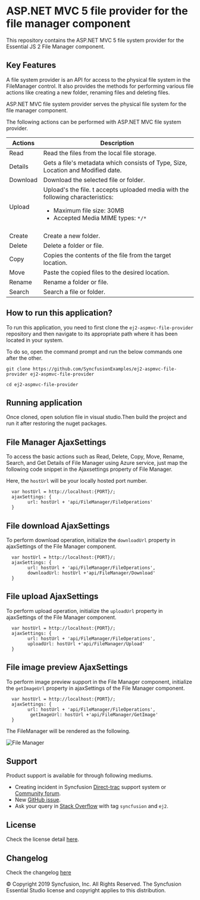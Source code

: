 # ASP.NET MVC 5 file provider for the file manager component

This repository contains the ASP.NET MVC 5 file system provider for the Essential JS 2 File Manager component.

## Key Features

A file system provider is an API for access to the physical file system in the FileManager control. It also provides the methods for performing various file actions like creating a new folder, renaming files and deleting files.

ASP.NET MVC file system provider serves the physical file system for the file manager component.

The following actions can be performed with ASP.NET MVC file system provider.

| **Actions** | **Description** |
| --- | --- |
| Read      | Read the files from the local file storage. |
| Details   | Gets a file's metadata which consists of Type, Size, Location and Modified date. |
| Download  | Download the selected file or folder. |
| Upload    | Upload's the file. t accepts uploaded media with the following characteristics: <ul><li>Maximum file size:  30MB</li><li>Accepted Media MIME types: `*/*`
</li></ul> |   
| Create    | Create a new folder. |
| Delete    | Delete a folder or file. |
| Copy      | Copies the contents of the file from the target location. |
| Move      | Paste the copied files to the desired location. |
| Rename    | Rename a folder or file. |
| Search    | Search a file or folder. |

## How to run this application?

To run this application, you need to first clone the `ej2-aspmvc-file-provider` repository and then navigate to its appropriate path where it has been located in your system.

To do so, open the command prompt and run the below commands one after the other.

```
git clone https://github.com/SyncfusionExamples/ej2-aspmvc-file-provider ej2-aspmvc-file-provider

cd ej2-aspmvc-file-provider

```

## Running application

Once cloned, open solution file in visual studio.Then build the project and run it after restoring the nuget packages.

## File Manager AjaxSettings

To access the basic actions such as Read, Delete, Copy, Move, Rename, Search, and Get Details of File Manager using Azure service, just map the following code snippet in the Ajaxsettings property of File Manager.

Here, the `hostUrl` will be your locally hosted port number.

```
  var hostUrl = http://localhost:{PORT}/;
  ajaxSettings: {
        url: hostUrl + 'api/FileManager/FileOperations'
  }
```

## File download AjaxSettings

To perform download operation, initialize the `downloadUrl` property in ajaxSettings of the File Manager component.

```
  var hostUrl = http://localhost:{PORT}/;
  ajaxSettings: {
        url: hostUrl + 'api/FileManager/FileOperations',
        downloadUrl: hostUrl +'api/FileManager/Download'
  }
```

## File upload AjaxSettings

To perform upload operation, initialize the `uploadUrl` property in ajaxSettings of the File Manager component.

```
  var hostUrl = http://localhost:{PORT}/;
  ajaxSettings: {
        url: hostUrl + 'api/FileManager/FileOperations',
        uploadUrl: hostUrl +'api/FileManager/Upload'
  }
```

## File image preview AjaxSettings

To perform image preview support in the File Manager component, initialize the `getImageUrl` property in ajaxSettings of the File Manager component.

```
  var hostUrl = http://localhost:{PORT}/;
  ajaxSettings: {
        url: hostUrl + 'api/FileManager/FileOperations',
         getImageUrl: hostUrl +'api/FileManager/GetImage'
  }
```

The FileManager will be rendered as the following.

![File Manager](https://ej2.syncfusion.com/products/images/file-manager/readme.gif)

## Support

Product support is available for through following mediums.

* Creating incident in Syncfusion [Direct-trac](https://www.syncfusion.com/support/directtrac/incidents?utm_source=npm&utm_campaign=filemanager) support system or [Community forum](https://www.syncfusion.com/forums/essential-js2?utm_source=npm&utm_campaign=filemanager).
* New [GitHub issue](https://github.com/syncfusion/ej2-javascript-ui-controls/issues/new).
* Ask your query in [Stack Overflow](https://stackoverflow.com/?utm_source=npm&utm_campaign=filemanager) with tag `syncfusion` and `ej2`.

## License

Check the license detail [here](https://github.com/syncfusion/ej2-javascript-ui-controls/blob/master/license).

## Changelog

Check the changelog [here](https://github.com/syncfusion/ej2-javascript-ui-controls/blob/master/controls/filemanager/CHANGELOG.md)

© Copyright 2019 Syncfusion, Inc. All Rights Reserved. The Syncfusion Essential Studio license and copyright applies to this distribution.